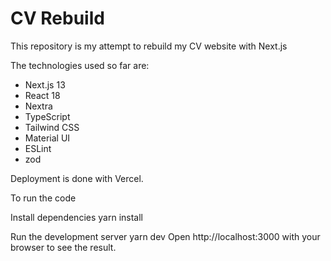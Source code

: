 # CV Rebuild

This repository is my attempt to rebuild my CV website with Next.js

The technologies used so far are:  
- Next.js 13
- React 18
- Nextra
- TypeScript
- Tailwind CSS
- Material UI
- ESLint
- zod

Deployment is done with Vercel. 

To run the code 

Install dependencies
yarn install

Run the development server
yarn dev
Open http://localhost:3000 with your browser to see the result.
